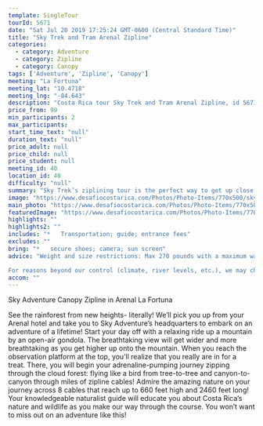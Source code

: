 ```yaml
---
template: SingleTour
tourId: 5671
date: "Sat Jul 20 2019 17:25:24 GMT-0600 (Central Standard Time)"
title: "Sky Trek and Tram Arenal Zipline"
categories: 
  - category: Adventure
  - category: Zipline
  - category: Canopy
tags: ['Adventure', 'Zipline', 'Canopy']
meeting: "La Fortuna"
meeting_lat: "10.4718"
meeting_lng: "-84.643"
description: "Costa Rica tour Sky Trek and Tram Arenal Zipline, id 5671"
price_from: 99
min_participants: 2
max_participants: 
start_time_text: "null"
duration_text: "null"
price_adult: null
price_child: null
price_student: null
meeting_id: 40
location_id: 40
difficulty: "null"
summary: "Sky Trek’s ziplining tour is the perfect way to get up close and personal with the interesting scenery and the breathtaking views that Arenal has to offer! Get lifted high onto a mountain by an open-air gondola to an observation platform where you will witness breathtaking views of the cloud forest! Then get your adrenaline pumping as you begin your journey “zipping” above the rainforest canopy!"
image: "https://www.desafiocostarica.com/Photos/Photo-Items/770x500/sky-adventures-canopy-zipline---arenal-1405960088.jpg"
main_photo: "https://www.desafiocostarica.com/Photos/Photo-Items/770x500/sky-adventures-canopy-zipline---arenal-1405960088.jpg"
featuredImage: "https://www.desafiocostarica.com/Photos/Photo-Items/770x500/sky-adventures-canopy-zipline---arenal-1405960088.jpg"
highlights: ""
highlights2: ""
includes: "*   Transportation; guide; entrance fees"
excludes: ""
bring: "*   secure shoes; camera; sun screen"
advice: "Weight and size restrictions: Max 270 pounds with a maximum waist of 42 inches (120 cm) and maximum thigh of 31.5 inches (80 cm).Have a look at our Adventure Waiver if you have questions about our Costa Rica adventure tour policies.

For reasons beyond our control (climate, river levels, etc.), we may change to a more-suitable tour with an equal or similar adventure-appeal or offer other tour options so you don't miss out on a fun day in Costa Rica. We reserve the right to cancel a trip due to unfavorable conditions & will only run a tour according to our policies. Full refund is given if (on rare occasion) no tour is run. This adventure involves some inherent risk and physical exertion, so you must be in good physical condition!While the recommended weight limit for our canyoneering (rappelling) tour and most zip line tours is 270 lbs (100 kilos) it’s more about waist size than weight as the ropes (canyoneering) and cables (zip lines) are rated for well over 270 lbs but the maximum waist size for the harnesses used for these tours is 42 inches. So if you are a little over 270 lbs but your waist is less than 42 inches you can still do these tours."
accom: ""
---
```

Sky Adventure Canopy Zipline in Arenal La Fortuna

See the rainforest from new heights- literally! We’ll pick you up from your Arenal hotel and take you to Sky Adventure’s headquarters to embark on an adventure of a lifetime! Start your day off with a relaxing ride up a mountain by an open-air gondola. The breathtaking view will get wider and more breathtaking as you get higher up onto the mountain. When you reach the observation platform at the top, you’ll realize that you really are in for a treat. There, you will begin your adrenaline-pumping journey zipping through the cloud forest: flying like a bird from tree-to-tree and canyon-to-canyon through miles of zipline cables! Admire the amazing nature on your journey across 8 cables that reach up to 660 feet high and 2460 feet long! Your knowledgeable naturalist guide will educate you about Costa Rica’s nature and wildlife as you make our way through the course. You won’t want to miss out on an adventure like this!